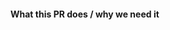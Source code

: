 <!--

If you want to bump the SDK version, please label your PR with: 'major', 'minor' or 'patch' label.

The automated workflow will take care of the rest.

-->

#### What this PR does / why we need it
